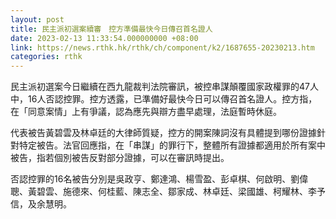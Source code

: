 ```yaml
---
layout: post
title: 民主派初選案續審　控方準備最快今日傳召首名證人
date: 2023-02-13 11:33:54.000000000 +08:00
link: https://news.rthk.hk/rthk/ch/component/k2/1687655-20230213.htm
categories: rthk
---
```


民主派初選案今日繼續在西九龍裁判法院審訊，被控串謀顛覆國家政權罪的47人中，16人否認控罪。控方透露，已準備好最快今日可以傳召首名證人。控方指，在「同意案情」上有爭議，認為應先與辯方盡早處理，法庭暫時休庭。

代表被告黃碧雲及林卓廷的大律師質疑，控方的開案陳詞沒有具體提到哪份證據針對特定被告。法官回應指，在「串謀」的罪行下，整體所有證據都適用於所有案中被告，指若個別被告反對部分證據，可以在審訊時提出。

否認控罪的16名被告分別是吳政亨、鄭達鴻、楊雪盈、彭卓棋、何啟明、劉偉聰、黃碧雲、施德來、何桂藍、陳志全、鄒家成、林卓廷、梁國雄、柯耀林、李予信，及余慧明。

